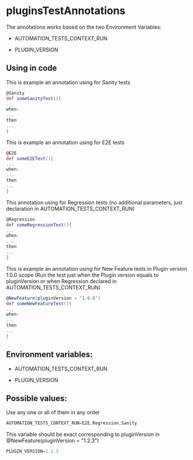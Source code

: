 # pluginsTestAnnotations
The annotations works based on the two Environment Variables:

- AUTOMATION_TESTS_CONTEXT_RUN

- PLUGIN_VERSION
## Using in code
This is example an annotation using for Sanity tests
```Groovy
@Sanity
def someSanityTest(){
...
when:
...
then
...
}
```
This is example an annotation using for E2E tests
```Groovy
@E2E
def someE2ETest(){
...
when:
...
then
...
}
```
This annotation using for Regression tests (no additional parameters, just declaration in AUTOMATION_TESTS_CONTEXT_RUN)
```Groovy
@Regression
def someRegressionTest(){
...
when:
...
then
...
}
```
This is example an annotation using for New Feature tests in Plugin version 1.0.0 scope (Run the test just when the Plugin version equals to pluginVersion or when Regression declared in AUTOMATION_TESTS_CONTEXT_RUN)
```Groovy
@NewFeature(pluginVersion = "1.0.0")
def someNewFeatureTest(){
...
when:
...
then
...
}
```
## Environment variables:

- AUTOMATION_TESTS_CONTEXT_RUN

- PLUGIN_VERSION

## Possible values:
Use any one or all of them in any order
```Groovy
AUTOMATION_TESTS_CONTEXT_RUN=E2E,Regression,Sanity
```
This variable should be exact corresponding to pluginVersion in @NewFeature(pluginVersion = "1.2.3")
```Groovy
PLUGIN_VERSION=1.2.3
```